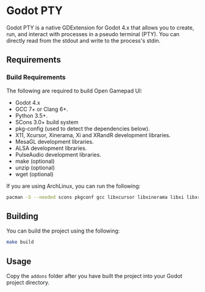 # Godot PTY

Godot PTY is a native GDExtension for Godot 4.x that allows you to create, run,
and interact with processes in a pseudo terminal (PTY). You can directly read
from the stdout and write to the process's stdin.

## Requirements

### Build Requirements

The following are required to build Open Gamepad UI:

- Godot 4.x
- GCC 7+ or Clang 6+.
- Python 3.5+.
- SCons 3.0+ build system
- pkg-config (used to detect the dependencies below).
- X11, Xcursor, Xinerama, Xi and XRandR development libraries.
- MesaGL development libraries.
- ALSA development libraries.
- PulseAudio development libraries.
- make (optional)
- unzip (optional)
- wget (optional)

If you are using ArchLinux, you can run the following:

```bash
pacman -S --needed scons pkgconf gcc libxcursor libxinerama libxi libxrandr mesa glu libglvnd alsa-lib pulseaudio make unzip wget git
```

## Building

You can build the project using the following:

```bash
make build
```

## Usage

Copy the `addons` folder after you have built the project into your Godot
project directory.

